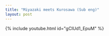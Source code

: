 ```yaml
---
title: "Miyazaki meets Kurosawa (Sub eng)"
layout: post
---
```



{% include youtube.html id="gCIUd1_EpuM" %}
